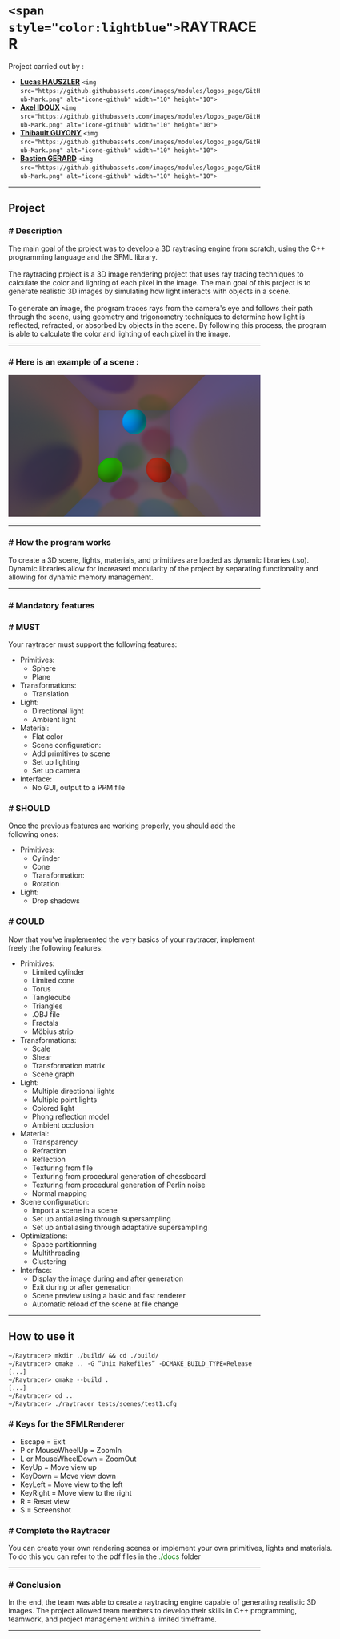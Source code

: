 # `<span style="color:lightblue">`RAYTRACER

Project carried out by :

- [**Lucas HAUSZLER**](https://github.com/ripel2) `<img src="https://github.githubassets.com/images/modules/logos_page/GitHub-Mark.png" alt="icone-github" width="10" height="10">`
- [**Axel IDOUX**](https://github.com/FoxaxeWasTaken) `<img src="https://github.githubassets.com/images/modules/logos_page/GitHub-Mark.png" alt="icone-github" width="10" height="10">`
- [**Thibault GUYONY**](https://github.com/ThibaultGuyony) `<img src="https://github.githubassets.com/images/modules/logos_page/GitHub-Mark.png" alt="icone-github" width="10" height="10">`
- [**Bastien GERARD**](https://github.com/BastienGeRard) `<img src="https://github.githubassets.com/images/modules/logos_page/GitHub-Mark.png" alt="icone-github" width="10" height="10">`

<hr>

## Project

### # Description

<div style="width: 650px;">
The main goal of the project was to develop a 3D raytracing engine from scratch, using the C++ programming language and the SFML library.
</div>

<br>

<div style="width: 650px;">
The raytracing project is a 3D image rendering project that uses ray tracing techniques to calculate the color and lighting of each pixel in the image. The main goal of this project is to generate realistic 3D images by simulating how light interacts with objects in a scene.
</div>

<br>

<div style="width: 650px;">
To generate an image, the program traces rays from the camera's eye and follows their path through the scene, using geometry and trigonometry techniques to determine how light is reflected, refracted, or absorbed by objects in the scene. By following this process, the program is able to calculate the color and lighting of each pixel in the image.
</div>

<hr>

### # Here is an example of a scene :

<img src="docs/colored_lights.png" alt="Example">

<hr>

### # How the program works

<div style="width: 650px;">
To create a 3D scene, lights, materials, and primitives are loaded as dynamic libraries (.so). Dynamic libraries allow for increased modularity of the project by separating functionality and allowing for dynamic memory management.
</div>

<hr>

### # Mandatory features

### # MUST

Your raytracer must support the following features:

- Primitives:
  - Sphere
  - Plane
- Transformations:
  - Translation
- Light:
  - Directional light
  - Ambient light
- Material:
  - Flat color
  - Scene configuration:
  - Add primitives to scene
  - Set up lighting
  - Set up camera
- Interface:
  - No GUI, output to a PPM file

### # SHOULD

Once the previous features are working properly, you should add the following ones:

- Primitives:
  - Cylinder
  - Cone
  - Transformation:
  - Rotation
- Light:
  - Drop shadows

### # COULD

Now that you’ve implemented the very basics of your raytracer, implement freely the following features:

- Primitives:
  - Limited cylinder
  - Limited cone
  - Torus
  - Tanglecube
  - Triangles
  - .OBJ file
  - Fractals
  - Möbius strip
- Transformations:
  - Scale
  - Shear
  - Transformation matrix
  - Scene graph
- Light:
  - Multiple directional lights
  - Multiple point lights
  - Colored light
  - Phong reflection model
  - Ambient occlusion
- Material:
  - Transparency
  - Refraction
  - Reflection
  - Texturing from file
  - Texturing from procedural generation of chessboard
  - Texturing from procedural generation of Perlin noise
  - Normal mapping
- Scene configuration:
  - Import a scene in a scene
  - Set up antialiasing through supersampling
  - Set up antialiasing through adaptative supersampling
- Optimizations:
  - Space partitionning
  - Multithreading
  - Clustering
- Interface:
  - Display the image during and after generation
  - Exit during or after generation
  - Scene preview using a basic and fast renderer
  - Automatic reload of the scene at file change

<hr>

## How to use it

```
∼/Raytracer> mkdir ./build/ && cd ./build/
∼/Raytracer> cmake .. -G “Unix Makefiles” -DCMAKE_BUILD_TYPE=Release
[...]
∼/Raytracer> cmake --build .
[...]
∼/Raytracer> cd ..
∼/Raytracer> ./raytracer tests/scenes/test1.cfg

```

### # Keys for the SFMLRenderer

* Escape = Exit
* P or MouseWheelUp = ZoomIn
* L or MouseWheelDown = ZoomOut
* KeyUp = Move view up
* KeyDown = Move view down
* KeyLeft = Move view to the left
* KeyRight = Move view to the right
* R = Reset view
* S = Screenshot

### # Complete the Raytracer

<div style="width: 650px;">
You can create your own rendering scenes or implement your own primitives, lights and materials. To do this you can refer to the pdf files in the <span style="color:green">./docs</span> folder
</div>

<hr>

### # Conclusion

<div style="width: 650px;">
In the end, the team was able to create a raytracing engine capable of generating realistic 3D images. The project allowed team members to develop their skills in C++ programming, teamwork, and project management within a limited timeframe.
</div>

<hr>
